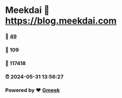 # Meekdai :link: https://blog.meekdai.com 
### :page_facing_up: [49](https://blog.meekdai.com/tag.html) 
### :speech_balloon: 109 
### :hibiscus: 117418 
### :alarm_clock: 2024-05-31 13:56:27 
### Powered by :heart: [Gmeek](https://github.com/Meekdai/Gmeek)
